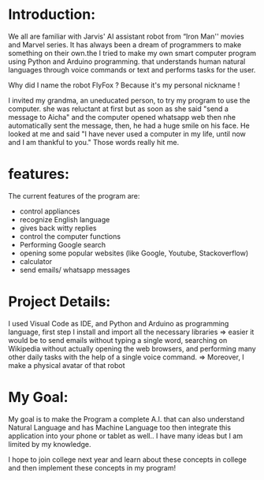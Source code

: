 # Introduction: 
We all are familiar with Jarvis' AI assistant robot from “Iron Man'' movies and Marvel series. It has always been a dream of programmers to make something on their own.the I tried to make my own smart computer program using Python and Arduino  programming. that understands human natural languages through voice commands or text and performs tasks for the user.
 
Why did I name the robot FlyFox ? Because it's my personal nickname !

I invited my grandma, an uneducated person, to try my program to use the computer. she was reluctant at first but as soon as she said "send a message to Aicha" and the computer opened whatsapp web then nhe automatically sent the message,  then, he had a huge smile on his face. He looked at me and said "I have never used a computer in my life, until now and I am thankful to you." 
Those words really hit me.

# features:
The current features of the program are: 
- control appliances
- recognize English language
- gives back witty replies
- control the computer functions
- Performing Google search 
- opening some popular websites (like Google, Youtube, Stackoverflow)
- calculator
- send emails/ whatsapp messages

# Project Details:
I used Visual Code as IDE, and Python and Arduino as programming language, first step I install and import all the necessary libraries
=> easier it would be to send emails without typing a single word, searching on Wikipedia without actually opening the web browsers, and performing many other daily tasks with the help of a single voice command.
=> Moreover, I make a physical avatar of that robot

# My Goal: 

My goal is to make the Program a complete A.I. that can also understand Natural Language and has Machine Language too then  integrate this application into your phone or tablet as well.. I have many ideas but I am limited by my knowledge.

I hope to join college next year and learn about these concepts in college and then implement these concepts in my program!
